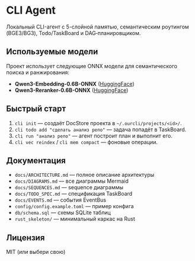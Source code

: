 # CLI Agent

Локальный CLI-агент с 5-слойной памятью, семантическим роутингом (BGE3/BG3), Todo/TaskBoard и DAG‑планировщиком.

## Используемые модели

Проект использует следующие ONNX модели для семантического поиска и ранжирования:

- **Qwen3-Embedding-0.6B-ONNX** ([HuggingFace](https://huggingface.co/onnx-community/Qwen3-Embedding-0.6B-ONNX/)) 
- **Qwen3-Reranker-0.6B-ONNX** ([HuggingFace](https://huggingface.co/zhiqing/Qwen3-Reranker-0.6B-ONNX/)) 

## Быстрый старт
1. `cli init` — создаёт DocStore проекта в `~/.ourcli/projects/<id>/`.
2. `cli todo add "сделать анализ репо"` — задача попадёт в TaskBoard.
3. `cli run "анализ репо"` — агент построит план и выполнит его.
4. `cli vec reindex` / `cli mem compact` — фоновые операции.

## Документация
- `docs/ARCHITECTURE.md` — полное описание архитектуры
- `docs/DIAGRAMS.md` — все диаграммы Mermaid
- `docs/SEQUENCES.md` — sequence диаграммы
- `docs/TODO_SPEC.md` — спецификация TaskBoard
- `docs/EVENTS.md` — события EventBus
- `config/config.example.toml` — пример конфига
- `db/schema.sql` — схемы SQLite таблиц
- `rust_skeleton/` — минимальный каркас на Rust

## Лицензия
MIT (или выбери свою)

